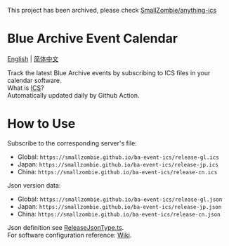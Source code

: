 This project has been archived, please check [SmallZombie/anything-ics](https://github.com/SmallZombie/anything-ics)


# Blue Archive Event Calendar
[English](README.md) | [简体中文](README.zh-CN.md)

Track the latest Blue Archive events by subscribing to ICS files in your calendar software.\
What is [ICS](https://en.wikipedia.org/wiki/ICalendar)?\
Automatically updated daily by Github Action.


# How to Use
Subscribe to the corresponding server's file:
- Global: `https://smallzombie.github.io/ba-event-ics/release-gl.ics`
- Japan: `https://smallzombie.github.io/ba-event-ics/release-jp.ics`
- China: `https://smallzombie.github.io/ba-event-ics/release-cn.ics`

Json version data:
- Global: `https://smallzombie.github.io/ba-event-ics/release-gl.json`
- Japan: `https://smallzombie.github.io/ba-event-ics/release-jp.json`
- China: `https://smallzombie.github.io/ba-event-ics/release-cn.json`

Json definition see [ReleaseJsonType.ts](src/type/ReleaseJsonType.ts).\
For software configuration reference: [Wiki](https://github.com/SmallZombie/genshin-birthday-ics/wiki).
